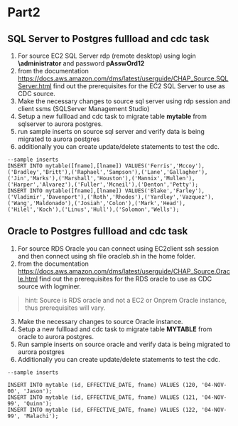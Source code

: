 # Part2

## SQL Server to Postgres **fullload and cdc** task
1. For source EC2 SQL Server rdp (remote desktop) using login **\administrator** and password **pAsswOrd12**
2. from the documentation https://docs.aws.amazon.com/dms/latest/userguide/CHAP_Source.SQLServer.html find out the prerequisites for the EC2 SQL Server to use as CDC source.
3. Make the necessary changes to source sql server using rdp session and client ssms (SQLServer Management Studio)
4. Setup a new fullload and cdc task to migrate table **mytable** from sqlserver to aurora postgres.
5. run sample inserts on source sql server and verify data is being migrated to aurora postgres
6. additionally you can create update/delete statements to test the cdc.

```
--sample inserts
INSERT INTO mytable([fname],[lname]) VALUES('Ferris','Mccoy'),('Bradley','Britt'),('Raphael','Sampson'),('Lane','Gallagher'),('Jin','Marks'),('Marshall','Houston'),('Mannix','Mullen'),('Harper','Alvarez'),('Fuller','Mcneil'),('Denton','Petty');
INSERT INTO mytable([fname],[lname]) VALUES('Blake','Farley'),('Vladimir','Davenport'),('Roth','Rhodes'),('Yardley','Vazquez'),('Wang','Maldonado'),('Josiah','Colon'),('Mark','Head'),('Hilel','Koch'),('Linus','Hull'),('Solomon','Wells');
```

## Oracle to Postgres **fullload and cdc** task
1. For source RDS Oracle you can connect using EC2client ssh session and then connect using sh file oracleb.sh in the home folder.
2. from the documentation https://docs.aws.amazon.com/dms/latest/userguide/CHAP_Source.Oracle.html find out the prerequisites for the RDS oracle to use as CDC source with logminer.
>hint: Source is RDS oracle and not a EC2 or Onprem Oracle instance, thus prerequisites will vary.
3. Make the necessary changes to source Oracle instance.
4. Setup a new fullload and cdc task to migrate table **MYTABLE** from oracle to aurora postgres.
5. Run sample inserts on source oracle and verify data is being migrated to aurora postgres
6. Additionally you can create update/delete statements to test the cdc.

```
--sample inserts

INSERT INTO mytable (id, EFFECTIVE_DATE, fname) VALUES (120, '04-NOV-00', 'Jason');
INSERT INTO mytable (id, EFFECTIVE_DATE, fname) VALUES (121, '04-NOV-99', 'Quinn');
INSERT INTO mytable (id, EFFECTIVE_DATE, fname) VALUES (122, '04-NOV-99', 'Malachi');
```
